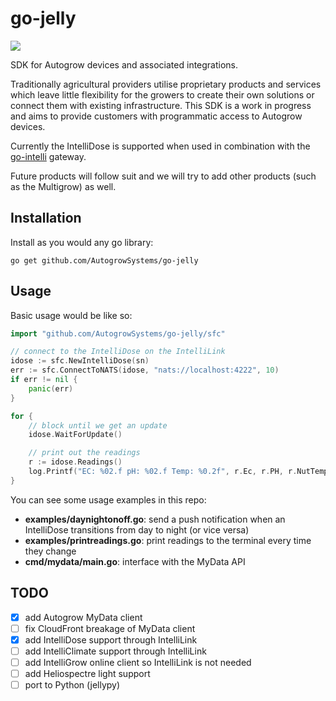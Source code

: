 # go-jelly

[![](http://img.shields.io/badge/godoc-reference-5272B4.svg?style=flat-square)](https://godoc.org/github.com/AutogrowSystems/go-jelly)

SDK for Autogrow devices and associated integrations.

Traditionally agricultural providers utilise proprietary products and services which leave little flexibility for the growers to create their own solutions or connect them with existing infrastructure. This SDK is a work in progress and aims to provide customers with programmatic access to Autogrow devices.

Currently the IntelliDose is supported when used in combination with the [go-intelli](https://github.com/AutogrowSystems/go-intelli) gateway.

Future products will follow suit and we will try to add other products (such as the Multigrow) as well.

## Installation

Install as you would any go library:

    go get github.com/AutogrowSystems/go-jelly

## Usage

Basic usage would be like so:

```go
import "github.com/AutogrowSystems/go-jelly/sfc"

// connect to the IntelliDose on the IntelliLink
idose := sfc.NewIntelliDose(sn)
err := sfc.ConnectToNATS(idose, "nats://localhost:4222", 10)
if err != nil {
    panic(err)
}

for {
    // block until we get an update
    idose.WaitForUpdate()

    // print out the readings
    r := idose.Readings()
    log.Printf("EC: %02.f pH: %02.f Temp: %0.2f", r.Ec, r.PH, r.NutTemp)
}
```

You can see some usage examples in this repo:

- **examples/daynightonoff.go**: send a push notification when an IntelliDose transitions from day to night (or vice versa)
- **examples/printreadings.go**: print readings to the terminal every time they change
- **cmd/mydata/main.go**: interface with the MyData API

## TODO

- [x] add Autogrow MyData client
- [ ] fix CloudFront breakage of MyData client
- [x] add IntelliDose support through IntelliLink
- [ ] add IntelliClimate support through IntelliLink
- [ ] add IntelliGrow online client so IntelliLink is not needed
- [ ] add Heliospectre light support
- [ ] port to Python (jellypy)

